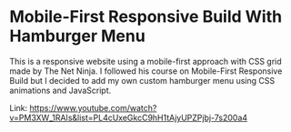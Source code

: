 # Mobile-First Responsive Build With Hamburger Menu
This is a responsive website using a mobile-first approach with CSS grid made by The Net Ninja. I followed his course on Mobile-First Responsive Build but I decided to add my own custom hamburger menu using CSS animations and JavaScript. 

Link: https://www.youtube.com/watch?v=PM3XW_1RAIs&list=PL4cUxeGkcC9hH1tAjyUPZPjbj-7s200a4
